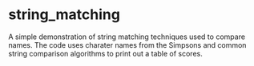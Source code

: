 # string_matching
A simple demonstration of string matching techniques used to compare names. The code uses charater names from the Simpsons
and common string comparison algorithms to print out a table of scores. 
